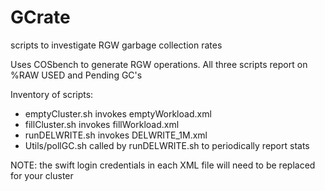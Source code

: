 # GCrate
scripts to investigate RGW garbage collection rates

Uses COSbench to generate RGW operations.
All three scripts report on %RAW USED and Pending GC's

Inventory of scripts:
- emptyCluster.sh   invokes emptyWorkload.xml
- fillCluster.sh    invokes fillWorkload.xml
- runDELWRITE.sh    invokes DELWRITE_1M.xml
- Utils/pollGC.sh   called by runDELWRITE.sh to periodically report stats

NOTE: the swift login credentials in each XML file will need to be replaced for your cluster
